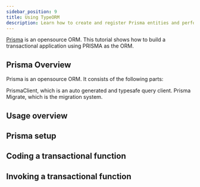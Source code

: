 ```yaml
---
sidebar_position: 9
title: Using TypeORM
description: Learn how to create and register Prisma entities and perform transactional updates
---
```


[Prisma](https://www.prisma.io/) is an opensource ORM. This tutorial shows how to build a transactional application using PRISMA as the ORM.

## Prisma Overview

Prisma is an opensource ORM. It consists of the following parts:

PrismaClient, which is an auto generated and typesafe query client.
Prisma Migrate, which is the migration system.




## Usage overview



## Prisma setup



## Coding a transactional function





## Invoking a transactional function
